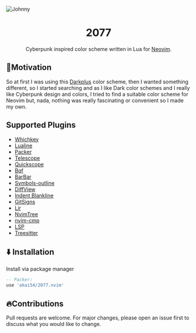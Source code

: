 ![Johnny](https://images.hdqwalls.com/download/cyberpunk-2077-johnny-silverhand-jq-1920x1080.jpg)

<h1 align="center">2077</h1>

<div align="center">
  Cyberpunk inspired color scheme written in Lua for <a href="https://github.com/neovim/neovim">Neovim</a>.
</div>

## 🚀Motivation

So at first I was using this [Darkplus](https://github.com/LunarVim/darkplus.nvim) color scheme, then I wanted something different, so I started searching and as I like Dark color schemes and I really like Cyberpunk design and colors, I tried to find a suitable color scheme for Neovim but, nada, nothing was really fascinating or convenient so I made my own.

## Supported Plugins

- [Whichkey](https://github.com/folke/which-key.nvim)
- [Lualine](https://github.com/nvim-lualine/lualine.nvim)
- [Packer](https://github.com/wbthomason/packer.nvim)
- [Telescope](https://github.com/nvim-telescope/telescope.nvim)
- [Quickscope](https://github.com/unblevable/quick-scope)
- [Bqf](https://github.com/kevinhwang91/nvim-bqf)
- [BarBar](https://github.com/wSzki/nvim_tabline)
- [Symbols-outline](https://github.com/simrat39/symbols-outline.nvim)
- [DiffView](https://github.com/sindrets/diffview.nvim)
- [Indent Blankline](https://github.com/lukas-reineke/indent-blankline.nvim)
- [GitSigns](https://github.com/lewis6991/gitsigns.nvim)
- [Lir](https://github.com/tamago324/lir.nvim)
- [NvimTree](https://github.com/kyazdani42/nvim-tree.lua)
- [nvim-cmp](https://github.com/hrsh7th/nvim-cmp)
- [LSP](https://github.com/neovim/nvim-lspconfig)
- [Treesitter](https://github.com/nvim-treesitter/nvim-treesitter)

## ⬇️ Installation

Install via package manager

```lua
-- Packer:
use 'akai54/2077.nvim'
```

## 🔥Contributions

Pull requests are welcome.
For major changes, please open an issue first to discuss what you would like to change.
